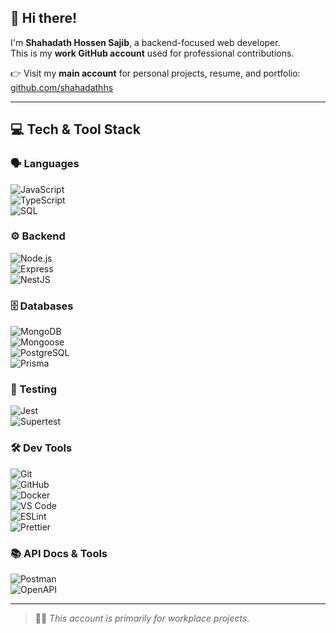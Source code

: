 ## 👋 Hi there!

I'm **Shahadath Hossen Sajib**, a backend-focused web developer.  
This is my **work GitHub account** used for professional contributions.  

👉 Visit my **main account** for personal projects, resume, and portfolio:  
[github.com/shahadathhs](https://github.com/shahadathhs)

---

## 💻 Tech & Tool Stack

### 🗣️ Languages  
![JavaScript](https://img.shields.io/badge/JavaScript\(ES6%2B\)-F7DF1E?style=for-the-badge&logo=javascript&logoColor=black)  
![TypeScript](https://img.shields.io/badge/TypeScript-3178C6?style=for-the-badge&logo=typescript&logoColor=white)  
![SQL](https://img.shields.io/badge/SQL-003B57?style=for-the-badge&logo=sqlite&logoColor=white)

### ⚙️ Backend  
![Node.js](https://img.shields.io/badge/NodeJS-339933?style=for-the-badge&logo=node.js&logoColor=white)  
![Express](https://img.shields.io/badge/Express-000000?style=for-the-badge&logo=express&logoColor=white)  
![NestJS](https://img.shields.io/badge/NestJS-E0234E?style=for-the-badge&logo=nestjs&logoColor=white)

### 🗄️ Databases  
![MongoDB](https://img.shields.io/badge/MongoDB-47A248?style=for-the-badge&logo=mongodb&logoColor=white)  
![Mongoose](https://img.shields.io/badge/Mongoose-880000?style=for-the-badge&logo=mongoose&logoColor=white)  
![PostgreSQL](https://img.shields.io/badge/PostgreSQL-4169E1?style=for-the-badge&logo=postgresql&logoColor=white)  
![Prisma](https://img.shields.io/badge/Prisma-2D3748?style=for-the-badge&logo=prisma&logoColor=white)

### 🧪 Testing  
![Jest](https://img.shields.io/badge/Jest-C21325?style=for-the-badge&logo=jest&logoColor=white)  
![Supertest](https://img.shields.io/badge/Supertest-222222?style=for-the-badge&logo=testing-library&logoColor=white)

### 🛠️ Dev Tools  
![Git](https://img.shields.io/badge/Git-F05032?style=for-the-badge&logo=git&logoColor=white)  
![GitHub](https://img.shields.io/badge/GitHub-181717?style=for-the-badge&logo=github&logoColor=white)  
![Docker](https://img.shields.io/badge/Docker-2496ED?style=for-the-badge&logo=docker&logoColor=white)  
![VS Code](https://img.shields.io/badge/VS%20Code-007ACC?style=for-the-badge&logo=codemirror&logoColor=white)  
![ESLint](https://img.shields.io/badge/ESLint-4B32C3?style=for-the-badge&logo=eslint&logoColor=white)  
![Prettier](https://img.shields.io/badge/Prettier-F7B93E?style=for-the-badge&logo=prettier&logoColor=black)

### 📚 API Docs & Tools  
![Postman](https://img.shields.io/badge/Postman-FF6C37?style=for-the-badge&logo=postman&logoColor=white)  
![OpenAPI](https://img.shields.io/badge/OpenAPI-6BA539?style=for-the-badge&logo=openapiinitiative&logoColor=white)

---

> 🧑‍💻 *This account is primarily for workplace projects.*
